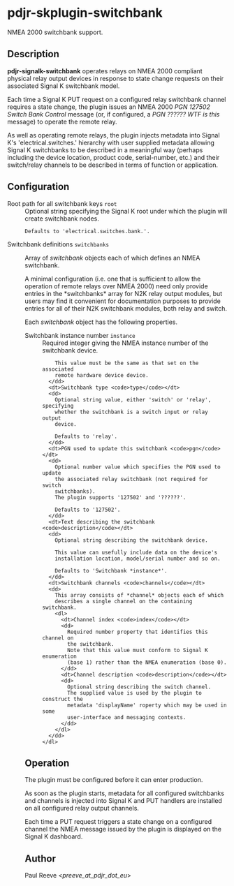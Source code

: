 # pdjr-skplugin-switchbank

NMEA 2000 switchbank support.

## Description

**pdjr-signalk-switchbank** operates relays on NMEA 2000 compliant
physical relay output devices in response to state change requests
on their associated Signal K switchbank model.

Each time a Signal K PUT request on a configured relay switchbank
channel requires a state change, the plugin issues an NMEA 2000
*PGN 127502 Switch Bank Control* message (or, if configured, a
*PGN ?????? WTF is this* message) to operate the remote relay.

As well as operating remote relays, the plugin injects metadata into
Signal K's 'electrical.switches.' hierarchy with user supplied metadata
allowing Signal K switchbanks to be described in a meaningful way
(perhaps including the device location, product code, serial-number,
etc.) and their switch/relay channels to be described in terms of
function or application.

## Configuration

<dl>
  <dt>Root path for all switchbank keys <code>root</code></dt>
  <dd>
    Optional string specifying the Signal K root under which the plugin
    will create switchbank nodes.

    Defaults to 'electrical.switches.bank.'.
  </dd>
  <dt>Switchbank definitions <code>switchbanks</code></dt>
  <dd>
    <p>
    Array of <em>switchbank</em> objects each of which defines an NMEA
    switchbank.
    </p>
    <p>
    A minimal configuration (i.e. one that is sufficient to allow the
    operation of remote relays over NMEA 2000) need only provide
    entries in the *switchbanks* array for N2K relay output modules,
    but users may find it convenient for documentation purposes to
    provide entries for all of their N2K switchbank modules, both relay
    and switch.
    </p>
    <p>
    Each <em>switchbank</em> object has the following properties.
    </p>
    <dl>
      <dt>Switchbank instance number <code>instance</code></dt>
      <dd>
        Required integer giving the NMEA instance number of the
        switchbank device.

        This value must be the same as that set on the associated
        remote hardware device device.
      </dd>
      <dt>Switchbank type <code>type</code></dt>
      <dd>
        Optional string value, either 'switch' or 'relay', specifying
        whether the switchbank is a switch input or relay output
        device.

        Defaults to 'relay'.
      </dd>
      <dt>PGN used to update this switchbank <code>pgn</code></dt>
      <dd>
        Optional number value which specifies the PGN used to update
        the associated relay switchbank (not required for switch
        switchbanks).
        The plugin supports '127502' and '??????'.
        
        Defaults to '127502'.
      </dd>
      <dt>Text describing the switchbank <code>description</code></dt>
      <dd>
        Optional string describing the switchbank device.

        This value can usefully include data on the device's
        installation location, model/serial number and so on.

        Defaults to 'Switchbank *instance*'.
      </dd>
      <dt>Switchbank channels <code>channels</code></dt>
      <dd>
        This array consists of *channel* objects each of which
        describes a single channel on the containing switchbank.
        <dl>
          <dt>Channel index <code>index</code></dt>
          <dd>
            Required number property that identifies this channel on
            the switchbank.
            Note that this value must conform to Signal K enumeration
            (base 1) rather than the NMEA enumeration (base 0).
          </dd>
          <dt>Channel description <code>description</code></dt>
          <dd>
            Optional string describing the switch channel.
            The supplied value is used by the plugin to construct the
            metadata 'displayName' roperty which may be used in some
            user-interface and messaging contexts.
          </dd>
        </dl>
      </dd>
    </dl>
  </dd>
</dl>

## Operation

The plugin must be configured before it can enter production.

As soon as the plugin starts, metadata for all configured switchbanks
and channels is injected into Signal K and PUT handlers are installed
on all configured relay output channels.

Each time a PUT request triggers a state change on a configured channel
the NMEA message issued by the plugin is displayed on the Signal K
dashboard.

## Author

Paul Reeve <*preeve_at_pdjr_dot_eu*>
